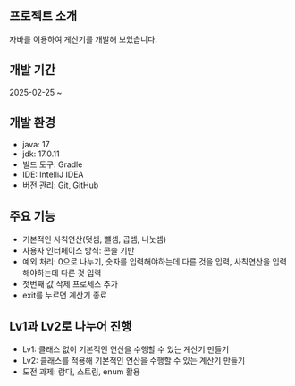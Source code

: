 ## 프로젝트 소개
자바를 이용하여 계산기를 개발해 보았습니다.

## 개발 기간
2025-02-25 ~

## 개발 환경
- java: 17
- jdk: 17.0.11
- 빌드 도구: Gradle
- IDE: IntelliJ IDEA
- 버전 관리: Git, GitHub

## 주요 기능
- 기본적인 사칙연산(덧셈, 뺄셈, 곱셈, 나눗셈)
- 사용자 인터페이스 방식: 콘솔 기반
- 예외 처리: 0으로 나누기, 숫자를 입력해야하는데 다른 것을 입력, 사칙연산을 입력해야하는데 다른 것 입력
- 첫번째 값 삭제 프로세스 추가
- exit를 누르면 계산기 종료

## Lv1과 Lv2로 나누어 진행
- Lv1: 클래스 없이 기본적인 연산을 수행할 수 있는 계산기 만들기
- Lv2: 클래스를 적용해 기본적인 연산을 수행할 수 있는 계산기 만들기
- 도전 과제: 람다, 스트림, enum 활용
